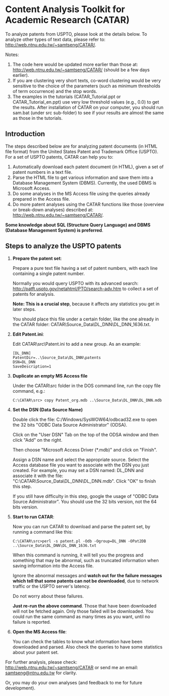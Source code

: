 # Content Analysis Toolkit for Academic Research (CATAR)
To analyze patents from USPTO, please look at the details below.
To analyze other types of text data, please refer to: 
http://web.ntnu.edu.tw/~samtseng/CATAR/.

Notes:
1. The code here would be updated more earlier than those at: http://web.ntnu.edu.tw/~samtseng/CATAR/ (should be a few days earlier).
2. If you are clustering very short texts, co-word clustering would be very sensitive to the choice of the parameters (such as minimum thresholds of term occurrence) and the stop words.
3. The examples in the tutorials (CATAR_Tutorial.ppt or CATAR_Tutorial_en.ppt) use very low threshold values (e.g., 0.0) to get the results. After installation of CATAR on your computer, you should run sam.bat (under src sub-folder) to see if your results are almost the same as those in the tutorials.

## Introduction
The steps described below are for analyzing patent documents (in HTML file format) from the United States Patent and Trademark Office (USPTO). For a set of USPTO patents, CATAR can help you to:

1. Automatically download each patent document (in HTML), given a set of patent numbers in a text file.
2. Parse the HTML file to get various information and save them into a Database Management System (DBMS). Currently, the used DBMS is Microsoft Access.
3. Do some analyses in the MS Access file using the queries already prepared in the Access file.
4. Do more patent analyses using the CATAR functions like those (overview or break-down analyses) described at: http://web.ntnu.edu.tw/~samtseng/CATAR/.

**Some knowledge about SQL (Structure Query Language) and DBMS (Database Management System) is preferred**.


## Steps to analyze the USPTO patents
1. **Prepare the patent set**:

    Prepare a pure text file having a set of patent numbers, with each line containing a single patent number. 

    Normally you would query USPTO with its advanced search: http://patft.uspto.gov/netahtml/PTO/search-adv.htm to collect a set of patents for analysis. 

    **Note: This is a crucial step**, because it affects any statistics you get in later steps. 

    You should place this file under a certain folder, like the one already in the CATAR folder: CATAR\Source_Data\DL_DNN\DL_DNN_1636.txt.

2. **Edit Patent.ini**:

    Edit CATAR\src\Patent.ini to add a new group. As an example:
    ```
    [DL_DNN]
    PatentDir=..\Source_Data\DL_DNN\patents
    DSN=DL_DNN
    SaveDescription=1
    ```

3. **Duplicate an empty MS Access file**

    Under the CATAR\src folder in the DOS command line, run the copy file command, e.g.:
    ```
    C:\CATAR\src> copy Patent_org.mdb ..\Source_Data\DL_DNN\DL_DNN.mdb
    ```


4. **Set the DSN (Data Source Name)**

    Double click the file: C:/Windows/SysWOW64/odbcad32.exe to open the 32 bits "ODBC Data Source Administrator" (ODSA).

    Click on the "User DSN" Tab on the top of the ODSA window and then click "Add" on the right. 

    Then choose "Microsoft Access Driver (*.mdb)" and click on "Finish".

    Assign a DSN name and select the appropriate source. Select the Access database file you want to associate with the DSN you just created. For example, you may set a DSN named: DL_DNN and associate it with the file: "C:\CATAR\Source_Data\DL_DNN\DL_DNN.mdb". Click "OK" to finish this step.

    If you still have difficulty in this step, google the usage of "ODBC Data Source Administrator". You should use the 32 bits version, not the 64 bits version.

5. **Start to run CATAR**:

    Now you can run CATAR to download and parse the patent set, by running a command like this:
    ```
    C:\CATAR\src>perl -s patent.pl -Odb -Ogroup=DL_DNN -OPat2DB ..\Source_Data\DL_DNN\DL_DNN_1636.txt
    ```

    When this command is running, it will tell you the progress and something that may be abnormal, such as truncated information when saving information into the Access file. 

    Ignore the abnormal messages and **watch out for the failure messages which tell that some patents can not be downloaded**, due to network traffic or the USPTO server's latency. 

    Do not worry about these failures. 

    **Just re-run the above command**. Those that have been downloaded will not be fetched again. Only those failed will be downloaded. You could run the same command as many times as you want, until no failure is reported.

6. **Open the MS Access file**:

    You can check the tables to know what information have been downloaded and parsed. Also check the queries to have some statistics about your patent set.


For further analysis, please check: http://web.ntnu.edu.tw/~samtseng/CATAR or send me an email: samtseng@ntnu.edu.tw for clarity.

Or, you may do your own analyses (and feedback to me for future development).
